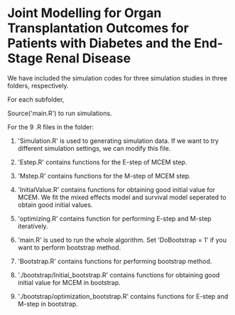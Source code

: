 # Joint Modelling for Organ Transplantation Outcomes for Patients with Diabetes and the End-Stage Renal Disease

We have included the simulation codes for three simulation studies in three folders, respectively. 

For each subfolder,  

Source('main.R') to run simulations.

For the 9 .R files in the folder:

1. 'Simulation.R' is used to generating simulation data. If we want to try different simulation settings, we can modify this file.

2. 'Estep.R' contains functions for the E-step of MCEM step. 

3. 'Mstep.R' contains functions for the M-step of MCEM step. 

4. 'InitialValue.R' contains functions for obtaining good initial value for MCEM. We fit the mixed effects model and survival model seperated to obtain good initial values.

5. 'optimizing.R' contains function for performing E-step and M-step iteratively.

6. 'main.R' is used to run the whole algorithm. Set 'DoBootstrap = 1' if you want to perform bootstrap method. 

7. 'Bootstrap.R' contains functions for performing bootstrap method. 

8. './bootstrap/Initial_bootstrap.R' contains functions for obtaining good initial value for MCEM in bootstrap.

9. './bootstrap/optimization_bootstrap.R' contains functions for E-step and M-step in bootstrap.

